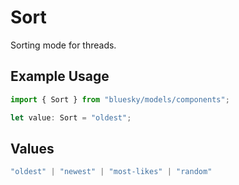 # Sort

Sorting mode for threads.

## Example Usage

```typescript
import { Sort } from "bluesky/models/components";

let value: Sort = "oldest";
```

## Values

```typescript
"oldest" | "newest" | "most-likes" | "random"
```